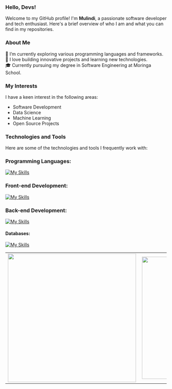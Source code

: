 ### Hello, Devs! 
Welcome to my GitHub profile! I'm <strong>Mulindi</strong>, a passionate software developer and tech enthusiast. 
Here's a brief overview of who I am and what you can find in my repositories.

### About Me 
🌱 I’m currently exploring various programming languages and frameworks.<br>
🚀 I love building innovative projects and learning new technologies.<br>
🎓 Currently pursuing my degree in Software Engineering at Moringa School.


### My Interests
I have a keen interest in the following areas:<br>

- Software Development<br>
- Data Science<br>
- Machine Learning<br>
- Open Source Projects<br>

### Technologies and Tools 
Here are some of the technologies and tools I frequently work with: <br>

### Programming Languages: <br>
[![My Skills](https://skillicons.dev/icons?i=js,python,php,java)](https://skillicons.dev)

### Front-end Development: <br>
[![My Skills](https://skillicons.dev/icons?i=html,css,js,react)](https://skillicons.dev)

### Back-end Development: <br>
[![My Skills](https://skillicons.dev/icons?i=django,ruby,laravel,nodejs)](https://skillicons.dev)

#### Databases: <br>
[![My Skills](https://skillicons.dev/icons?i=mysql,mongodb)](https://skillicons.dev)

<center>
  <table>
  <tr>
      <td><img width="400px" align="left" src="https://github-readme-stats.vercel.app/api?username=mulindijr&count_private=true&theme=gotham&show_icons=true" /></td>
      <td><img width="380px" align="left" src="https://github-readme-stats.vercel.app/api/top-langs/?username=mulindijr&layout=compact&theme=gotham&langs_count=10" /></td>
  </tr>   
  </table>
</center>
